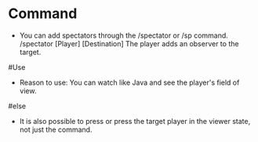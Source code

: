 # Command
- You can add spectators through the /spectator or /sp command.  /spectator [Player] [Destination] The player adds an observer to the target.

#Use 
- Reason to use: You can watch like Java and see the player's field of view.

#else
- It is also possible to press or press the target player in the viewer state, not just the command.
